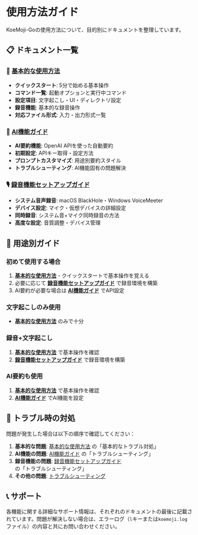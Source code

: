 # 使用方法ガイド

KoeMoji-Goの使用方法について、目的別にドキュメントを整理しています。

## 📋 ドキュメント一覧

### 🚀 [基本的な使用方法](BASIC_USAGE.md)
- **クイックスタート**: 5分で始める基本操作
- **コマンド一覧**: 起動オプションと実行中コマンド
- **設定項目**: 文字起こし・UI・ディレクトリ設定
- **録音機能**: 基本的な録音操作
- **対応ファイル形式**: 入力・出力形式一覧

### 🤖 [AI機能ガイド](AI_FEATURES.md)
- **AI要約機能**: OpenAI APIを使った自動要約
- **初期設定**: APIキー取得・設定方法
- **プロンプトカスタマイズ**: 用途別要約スタイル
- **トラブルシューティング**: AI機能固有の問題解決

### 🎙️ [録音機能セットアップガイド](RECORDING_SETUP.md)
- **システム音声録音**: macOS BlackHole・Windows VoiceMeeter
- **デバイス設定**: マイク・仮想デバイスの詳細設定
- **同時録音**: システム音+マイク同時録音の方法
- **高度な設定**: 音質調整・デバイス管理

## 🎯 用途別ガイド

### 初めて使用する場合
1. **[基本的な使用方法](BASIC_USAGE.md)** - クイックスタートで基本操作を覚える
2. 必要に応じて **[録音機能セットアップガイド](RECORDING_SETUP.md)** で録音環境を構築
3. AI要約が必要な場合は **[AI機能ガイド](AI_FEATURES.md)** でAPI設定

### 文字起こしのみ使用
- **[基本的な使用方法](BASIC_USAGE.md)** のみで十分

### 録音+文字起こし
1. **[基本的な使用方法](BASIC_USAGE.md)** で基本操作を確認
2. **[録音機能セットアップガイド](RECORDING_SETUP.md)** で録音環境を構築

### AI要約も使用
1. **[基本的な使用方法](BASIC_USAGE.md)** で基本操作を確認
2. **[AI機能ガイド](AI_FEATURES.md)** でAI機能を設定

## 🔧 トラブル時の対処

問題が発生した場合は以下の順序で確認してください：

1. **基本的な問題**: [基本的な使用方法](BASIC_USAGE.md) の「基本的なトラブル対処」
2. **AI機能の問題**: [AI機能ガイド](AI_FEATURES.md) の「トラブルシューティング」
3. **録音機能の問題**: [録音機能セットアップガイド](RECORDING_SETUP.md) の「トラブルシューティング」
4. **その他の問題**: [トラブルシューティング](TROUBLESHOOTING.md)

## 📞 サポート

各機能に関する詳細なサポート情報は、それぞれのドキュメントの最後に記載されています。問題が解決しない場合は、エラーログ（`l`キーまたは`koemoji.log`ファイル）の内容と共にお問い合わせください。